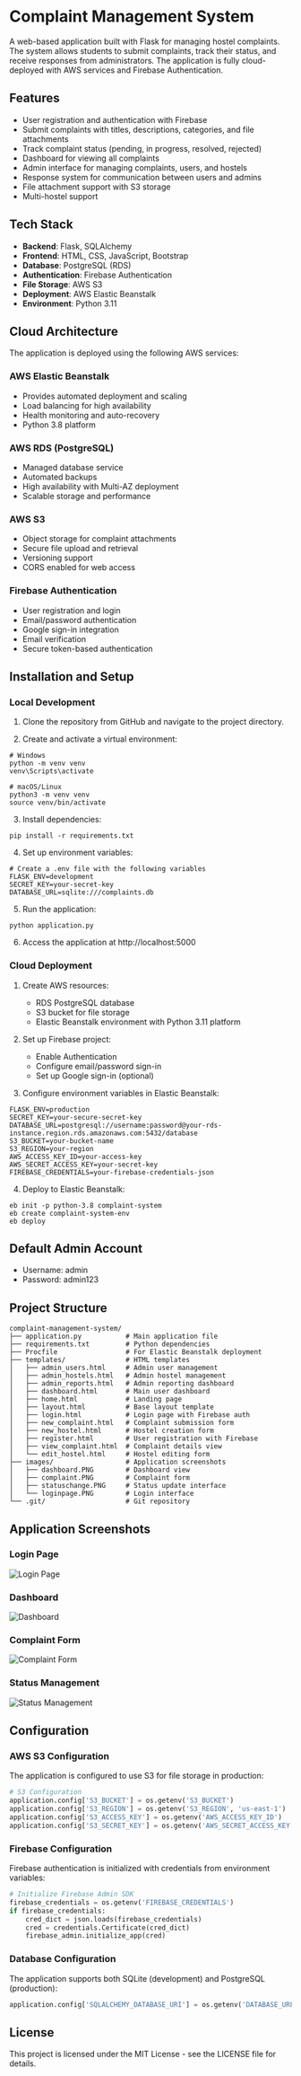 # Complaint Management System

A web-based application built with Flask for managing hostel complaints. The system allows students to submit complaints, track their status, and receive responses from administrators. The application is fully cloud-deployed with AWS services and Firebase Authentication.

## Features

- User registration and authentication with Firebase
- Submit complaints with titles, descriptions, categories, and file attachments
- Track complaint status (pending, in progress, resolved, rejected)
- Dashboard for viewing all complaints
- Admin interface for managing complaints, users, and hostels
- Response system for communication between users and admins
- File attachment support with S3 storage
- Multi-hostel support

## Tech Stack

- **Backend**: Flask, SQLAlchemy
- **Frontend**: HTML, CSS, JavaScript, Bootstrap
- **Database**: PostgreSQL (RDS)
- **Authentication**: Firebase Authentication
- **File Storage**: AWS S3
- **Deployment**: AWS Elastic Beanstalk
- **Environment**: Python 3.11

## Cloud Architecture

The application is deployed using the following AWS services:

### AWS Elastic Beanstalk
- Provides automated deployment and scaling
- Load balancing for high availability
- Health monitoring and auto-recovery
- Python 3.8 platform

### AWS RDS (PostgreSQL)
- Managed database service
- Automated backups
- High availability with Multi-AZ deployment
- Scalable storage and performance

### AWS S3
- Object storage for complaint attachments
- Secure file upload and retrieval
- Versioning support
- CORS enabled for web access

### Firebase Authentication
- User registration and login
- Email/password authentication
- Google sign-in integration
- Email verification
- Secure token-based authentication

## Installation and Setup

### Local Development

1. Clone the repository from GitHub and navigate to the project directory.

2. Create and activate a virtual environment:
```
# Windows
python -m venv venv
venv\Scripts\activate

# macOS/Linux
python3 -m venv venv
source venv/bin/activate
```

3. Install dependencies:
```
pip install -r requirements.txt
```

4. Set up environment variables:
```
# Create a .env file with the following variables
FLASK_ENV=development
SECRET_KEY=your-secret-key
DATABASE_URL=sqlite:///complaints.db
```

5. Run the application:
```
python application.py
```

6. Access the application at http://localhost:5000

### Cloud Deployment

1. Create AWS resources:
   - RDS PostgreSQL database
   - S3 bucket for file storage
   - Elastic Beanstalk environment with Python 3.11 platform

2. Set up Firebase project:
   - Enable Authentication
   - Configure email/password sign-in
   - Set up Google sign-in (optional)

3. Configure environment variables in Elastic Beanstalk:
```
FLASK_ENV=production
SECRET_KEY=your-secure-secret-key
DATABASE_URL=postgresql://username:password@your-rds-instance.region.rds.amazonaws.com:5432/database
S3_BUCKET=your-bucket-name
S3_REGION=your-region
AWS_ACCESS_KEY_ID=your-access-key
AWS_SECRET_ACCESS_KEY=your-secret-key
FIREBASE_CREDENTIALS=your-firebase-credentials-json
```

4. Deploy to Elastic Beanstalk:
```
eb init -p python-3.8 complaint-system
eb create complaint-system-env
eb deploy
```

## Default Admin Account

- Username: admin
- Password: admin123

## Project Structure

```
complaint-management-system/
├── application.py           # Main application file
├── requirements.txt         # Python dependencies
├── Procfile                 # For Elastic Beanstalk deployment
├── templates/               # HTML templates
│   ├── admin_users.html     # Admin user management
│   ├── admin_hostels.html   # Admin hostel management
│   ├── admin_reports.html   # Admin reporting dashboard
│   ├── dashboard.html       # Main user dashboard
│   ├── home.html            # Landing page
│   ├── layout.html          # Base layout template
│   ├── login.html           # Login page with Firebase auth
│   ├── new_complaint.html   # Complaint submission form
│   ├── new_hostel.html      # Hostel creation form
│   ├── register.html        # User registration with Firebase
│   ├── view_complaint.html  # Complaint details view
│   └── edit_hostel.html     # Hostel editing form
├── images/                  # Application screenshots
│   ├── dashboard.PNG        # Dashboard view
│   ├── complaint.PNG        # Complaint form
│   ├── statuschange.PNG     # Status update interface
│   └── loginpage.PNG        # Login interface
└── .git/                    # Git repository
```

## Application Screenshots

### Login Page
![Login Page](images/loginpage.PNG)

### Dashboard
![Dashboard](images/dashboard.PNG)

### Complaint Form
![Complaint Form](images/complaint.PNG)

### Status Management
![Status Management](images/statuschange.PNG)

## Configuration

### AWS S3 Configuration
The application is configured to use S3 for file storage in production:

```python
# S3 Configuration
application.config['S3_BUCKET'] = os.getenv('S3_BUCKET')
application.config['S3_REGION'] = os.getenv('S3_REGION', 'us-east-1')
application.config['S3_ACCESS_KEY'] = os.getenv('AWS_ACCESS_KEY_ID')
application.config['S3_SECRET_KEY'] = os.getenv('AWS_SECRET_ACCESS_KEY')
```

### Firebase Configuration
Firebase authentication is initialized with credentials from environment variables:

```python
# Initialize Firebase Admin SDK
firebase_credentials = os.getenv('FIREBASE_CREDENTIALS')
if firebase_credentials:
    cred_dict = json.loads(firebase_credentials)
    cred = credentials.Certificate(cred_dict)
    firebase_admin.initialize_app(cred)
```

### Database Configuration
The application supports both SQLite (development) and PostgreSQL (production):

```python
application.config['SQLALCHEMY_DATABASE_URI'] = os.getenv('DATABASE_URL', 'sqlite:///complaints.db')
```

## License

This project is licensed under the MIT License - see the LICENSE file for details. 
